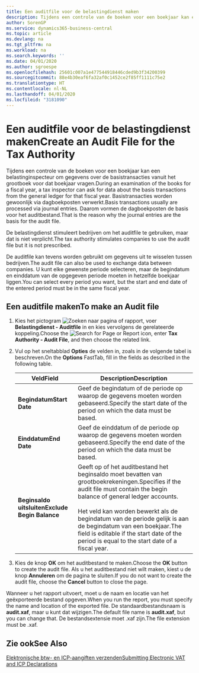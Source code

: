 ```yaml
---
title: Een auditfile voor de belastingdienst maken
description: Tijdens een controle van de boeken voor een boekjaar kan een belastinginspecteur om gegevens over de basistransacties vanuit het grootboek voor dat boekjaar vragen. Basistransacties worden gewoonlijk via dagboekposten verwerkt.
author: SorenGP
ms.service: dynamics365-business-central
ms.topic: article
ms.devlang: na
ms.tgt_pltfrm: na
ms.workload: na
ms.search.keywords: ''
ms.date: 04/01/2020
ms.author: sgroespe
ms.openlocfilehash: 25601c007a1e477544918446cded9b3f34200399
ms.sourcegitcommit: 88e4b30eaf6fa32af0c1452ce2f85ff1111c75e2
ms.translationtype: HT
ms.contentlocale: nl-NL
ms.lasthandoff: 04/01/2020
ms.locfileid: "3181090"
---
```

# <a name="create-an-audit-file-for-the-tax-authority"></a><span data-ttu-id="e4cb7-104">Een auditfile voor de belastingdienst maken</span><span class="sxs-lookup"><span data-stu-id="e4cb7-104">Create an Audit File for the Tax Authority</span></span>
<span data-ttu-id="e4cb7-105">Tijdens een controle van de boeken voor een boekjaar kan een belastinginspecteur om gegevens over de basistransacties vanuit het grootboek voor dat boekjaar vragen.</span><span class="sxs-lookup"><span data-stu-id="e4cb7-105">During an examination of the books for a fiscal year, a tax inspector can ask for data about the basis transactions from the general ledger for that fiscal year.</span></span> <span data-ttu-id="e4cb7-106">Basistransacties worden gewoonlijk via dagboekposten verwerkt.</span><span class="sxs-lookup"><span data-stu-id="e4cb7-106">Basis transactions usually are processed via journal entries.</span></span> <span data-ttu-id="e4cb7-107">Daarom vormen de dagboekposten de basis voor het auditbestand.</span><span class="sxs-lookup"><span data-stu-id="e4cb7-107">That is the reason why the journal entries are the basis for the audit file.</span></span>  

 <span data-ttu-id="e4cb7-108">De belastingdienst stimuleert bedrijven om het auditfile te gebruiken, maar dat is niet verplicht.</span><span class="sxs-lookup"><span data-stu-id="e4cb7-108">The tax authority stimulates companies to use the audit file but it is not prescribed.</span></span>  

 <span data-ttu-id="e4cb7-109">De auditfile kan tevens worden gebruikt om gegevens uit te wisselen tussen bedrijven.</span><span class="sxs-lookup"><span data-stu-id="e4cb7-109">The audit file can also be used to exchange data between companies.</span></span> <span data-ttu-id="e4cb7-110">U kunt elke gewenste periode selecteren, maar de begindatum en einddatum van de opgegeven periode moeten in hetzelfde boekjaar liggen.</span><span class="sxs-lookup"><span data-stu-id="e4cb7-110">You can select every period you want, but the start and end date of the entered period must be in the same fiscal year.</span></span>  

## <a name="to-make-an-audit-file"></a><span data-ttu-id="e4cb7-111">Een auditfile maken</span><span class="sxs-lookup"><span data-stu-id="e4cb7-111">To make an Audit file</span></span>  

1.  <span data-ttu-id="e4cb7-112">Kies het pictogram ![Zoeken naar pagina of rapport](../../media/ui-search/search_small.png "Pictogram Pagina of rapport zoeken"), voer **Belastingdienst - Auditfile** in en kies vervolgens de gerelateerde koppeling.</span><span class="sxs-lookup"><span data-stu-id="e4cb7-112">Choose the ![Search for Page or Report](../../media/ui-search/search_small.png "Search for Page or Report icon") icon, enter **Tax Authority - Audit File**, and then choose the related link.</span></span>  
2.  <span data-ttu-id="e4cb7-113">Vul op het sneltabblad **Opties** de velden in, zoals in de volgende tabel is beschreven.</span><span class="sxs-lookup"><span data-stu-id="e4cb7-113">On the **Options** FastTab, fill in the fields as described in the following table.</span></span>  

    |<span data-ttu-id="e4cb7-114">Veld</span><span class="sxs-lookup"><span data-stu-id="e4cb7-114">Field</span></span>|<span data-ttu-id="e4cb7-115">Description</span><span class="sxs-lookup"><span data-stu-id="e4cb7-115">Description</span></span>|  
    |---------------------------------|---------------------------------------|  
    |<span data-ttu-id="e4cb7-116">**Begindatum**</span><span class="sxs-lookup"><span data-stu-id="e4cb7-116">**Start Date**</span></span>|<span data-ttu-id="e4cb7-117">Geef de begindatum of de periode op waarop de gegevens moeten worden gebaseerd.</span><span class="sxs-lookup"><span data-stu-id="e4cb7-117">Specify the start date of the period on which the data must be based.</span></span>|  
    |<span data-ttu-id="e4cb7-118">**Einddatum**</span><span class="sxs-lookup"><span data-stu-id="e4cb7-118">**End Date**</span></span>|<span data-ttu-id="e4cb7-119">Geef de einddatum of de periode op waarop de gegevens moeten worden gebaseerd.</span><span class="sxs-lookup"><span data-stu-id="e4cb7-119">Specify the end date of the period on which the data must be based.</span></span>|  
    |<span data-ttu-id="e4cb7-120">**Beginsaldo uitsluiten**</span><span class="sxs-lookup"><span data-stu-id="e4cb7-120">**Exclude Begin Balance**</span></span>|<span data-ttu-id="e4cb7-121">Geeft op of het auditbestand het beginsaldo moet bevatten van grootboekrekeningen.</span><span class="sxs-lookup"><span data-stu-id="e4cb7-121">Specifies if the audit file must contain the begin balance of general ledger accounts.</span></span><br /><br /> <span data-ttu-id="e4cb7-122">Het veld kan worden bewerkt als de begindatum van de periode gelijk is aan de begindatum van een boekjaar.</span><span class="sxs-lookup"><span data-stu-id="e4cb7-122">The field is editable if the start date of the period is equal to the start date of a fiscal year.</span></span>|  

3.  <span data-ttu-id="e4cb7-123">Kies de knop **OK** om het auditbestand te maken.</span><span class="sxs-lookup"><span data-stu-id="e4cb7-123">Choose the **OK** button to create the audit file.</span></span> <span data-ttu-id="e4cb7-124">Als u het auditbestand niet wilt maken, kiest u de knop **Annuleren** om de pagina te sluiten.</span><span class="sxs-lookup"><span data-stu-id="e4cb7-124">If you do not want to create the audit file, choose the **Cancel** button to close the page.</span></span>  

<span data-ttu-id="e4cb7-125">Wanneer u het rapport uitvoert, moet u de naam en locatie van het geëxporteerde bestand opgeven.</span><span class="sxs-lookup"><span data-stu-id="e4cb7-125">When you run the report, you must specify the name and location of the exported file.</span></span> <span data-ttu-id="e4cb7-126">De standaardbestandsnaam is **audit.xaf**, maar u kunt dat wijzigen.</span><span class="sxs-lookup"><span data-stu-id="e4cb7-126">The default file name is **audit.xaf**, but you can change that.</span></span> <span data-ttu-id="e4cb7-127">De bestandsextensie moet .xaf zijn.</span><span class="sxs-lookup"><span data-stu-id="e4cb7-127">The file extension must be .xaf.</span></span>  

## <a name="see-also"></a><span data-ttu-id="e4cb7-128">Zie ook</span><span class="sxs-lookup"><span data-stu-id="e4cb7-128">See Also</span></span>  
 [<span data-ttu-id="e4cb7-129">Elektronische btw- en ICP-aangiften verzenden</span><span class="sxs-lookup"><span data-stu-id="e4cb7-129">Submitting Electronic VAT and ICP Declarations</span></span>](electronic-vat-and-icp-declarations.md)
